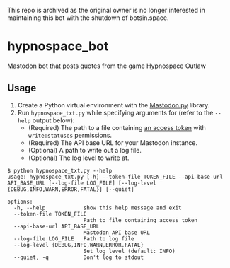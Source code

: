 This repo is archived as the original owner is no longer interested in maintaining this bot with the shutdown of botsin.space.

# hypnospace_bot
Mastodon bot that posts quotes from the game Hypnospace Outlaw

## Usage

1. Create a Python virtual environment with the [Mastodon.py](https://mastodonpy.readthedocs.io/en/stable/) library.
2. Run `hypnospace_txt.py` while specifying arguments for (refer to the `--help` output below):
   - (Required) The path to a file containing [an access token](https://sohwatt.com/generating-a-token-on-mastodon/) with `write:statuses` permissions.
   - (Required) The API base URL for your Mastodon instance.
   - (Optional) A path to write out a log file.
   - (Optional) The log level to write at.

```shell
$ python hypnospace_txt.py --help
usage: hypnospace_txt.py [-h] --token-file TOKEN_FILE --api-base-url API_BASE_URL [--log-file LOG_FILE] [--log-level {DEBUG,INFO,WARN,ERROR,FATAL}] [--quiet]

options:
  -h, --help            show this help message and exit
  --token-file TOKEN_FILE
                        Path to file containing access token
  --api-base-url API_BASE_URL
                        Mastodon API base URL
  --log-file LOG_FILE   Path to log file
  --log-level {DEBUG,INFO,WARN,ERROR,FATAL}
                        Set log level (default: INFO)
  --quiet, -q           Don't log to stdout
```
